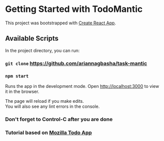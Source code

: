 # Getting Started with TodoMantic

This project was bootstrapped with [Create React App](https://github.com/facebook/create-react-app).

## Available Scripts

In the project directory, you can run:

### `git clone` https://github.com/ariannagbasha/task-mantic

### `npm start`

Runs the app in the development mode.
Open [http://localhost:3000](http://localhost:3000) to view it in the browser.

The page will reload if you make edits.\
You will also see any lint errors in the console.

### Don't forget to Control-C after you are done


### Tutorial based on [Mozilla Todo App](https://developer.mozilla.org/en-US/docs/Learn/Tools_and_testing/Client-side_JavaScript_frameworks/React_getting_started)

